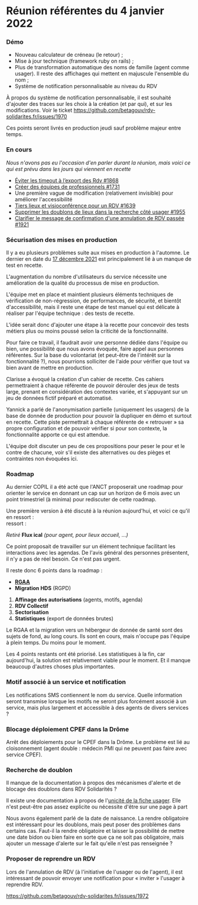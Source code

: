 # Réunion référentes du 4 janvier 2022

### Démo

* Nouveau calculateur de créneau (le retour) ;
* Mise à jour technique (framework ruby on rails) ;
* Plus de transformation automatique des noms de famille (agent comme usager). Il reste des affichages qui mettent en majuscule l'ensemble du nom ;
* Système de notification personnalisable au niveau du RDV

À propos du système de notification personnalisable, il est souhaité d'ajouter des traces sur les choix à la création (et par qui), et sur les modifications. Voir le ticket https://github.com/betagouv/rdv-solidarites.fr/issues/1970

Ces points seront livrés en production jeudi sauf problème majeur entre temps.

### En cours

_Nous n'avons pas eu l'occasion d'en parler durant la réunion, mais voici ce qui est prévu dans les jours qui viennent en recette_

* [Éviter les timeout à l’export des Rdv #1868](https://github.com/betagouv/rdv-solidarites.fr/issues/1868)
* [Créer des équipes de professionnels #1731](https://github.com/betagouv/rdv-solidarites.fr/issues/1731)
* Une première vague de modification (relativement invisible) pour améliorer l'accessibilité
* [Tiers lieux et visioconférence pour un RDV #1639](https://github.com/betagouv/rdv-solidarites.fr/issues/1639)
* [Supprimer les doublons de lieux dans la recherche côté usager #1955](https://github.com/betagouv/rdv-solidarites.fr/issues/1955)
* [Clarifier le message de confirmation d'une annulation de RDV passée #1921](https://github.com/betagouv/rdv-solidarites.fr/issues/1921)

### Sécurisation des mises en production

Il y a eu plusieurs problèmes suite aux mises en production à l'automne. Le dernier en date du [17 décembre 2021](../../informations-generales/informations-generales-et-legales-1/incidents/incident-du-17-decembre-2021.md) est principalement lié à un manque de test en recette.

L'augmentation du nombre d'utilisateurs du service nécessite une amélioration de la qualité du processus de mise en production.

L'équipe met en place et maintient plusieurs éléments techniques de vérification de non-régression, de performances, de sécurité, et bientôt d'accessibilité, mais il reste une étape de test manuel qui est délicate à réaliser par l'équipe technique : des tests de recette.

L'idée serait donc d'ajouter une étape à la recette pour concevoir des tests métiers plus ou moins poussé selon la criticité de la fonctionnalité.

Pour faire ce travail, il faudrait avoir une personne dédiée dans l'équipe ou bien, une possibilité que nous avons évoquée, faire appel aux personnes référentes. Sur la base du volontariat (et peut-être de l'intérêt sur la fonctionnalité ?), nous pourrions solliciter de l'aide pour vérifier que tout va bien avant de mettre en production.

Clarisse a évoqué la création d'un cahier de recette. Ces cahiers permettraient à chaque référente de pouvoir dérouler des jeux de tests large, prenant en considération des contextes variée, et s'appuyant sur un jeu de données fictif préparé et automatisé.

Yannick a parlé de l'anonymisation partielle (uniquement les usagers) de la base de donnée de production pour pouvoir la dupliquer en démo et surtout en recette. Cette piste permettrait à chaque référente de « retrouver » sa propre configuration et de pouvoir vérifier si pour son contexte, la fonctionnalité apporte ce qui est attendue.

L'équipe doit discuter un peu de ces propositions pour peser le pour et le contre de chacune, voir s'il existe des alternatives ou des pièges et contraintes non évoquées ici.

### Roadmap

Au dernier COPIL il a été acté que l'ANCT proposerait une roadmap pour orienter le service en donnant un cap sur un horizon de 6 mois avec un point trimestriel (à minima) pour rediscuter de cette roadmap.

Une première version à été discuté à la réunion aujourd'hui, et voici ce qu'il en ressort :\
ressort :

_Retiré_ **Flux ical** _(pour agent, pour lieux accueil, ...)_

Ce point proposait de travailler sur un élément technique facilitant les interactions avec les agendas. De l'avis général des personnes présentent, il n'y a pas de réel besoin. Ce n'est pas urgent.

Il reste donc 6 points dans la roadmap :

* [**RGAA**](https://www.numerique.gouv.fr/publications/rgaa-accessibilite/)
* **Migration HDS** (RGPD)

1. **Affinage des autorisations** (agents, motifs, agenda)
2. **RDV Collectif**
3. **Sectorisation**
4. **Statistiques** (export de données brutes)

Le RGAA et la migration vers un hébergeur de donnée de santé sont des sujets de fond, au long cours. Ils sont en cours, mais n'occupe pas l'équipe à plein temps. Du moins pour le moment.

Les 4 points restants ont été priorisé. Les statistiques à la fin, car aujourd'hui, la solution est relativement viable pour le moment. Et il manque beaucoup d'autres choses plus importantes.

### Motif associé à un service et notification

Les notifications SMS contiennent le nom du service. Quelle information seront transmise lorsque les motifs ne seront plus forcément associé à un service, mais plus largement et accessible à des agents de divers services ?

### Blocage déploiement CPEF dans la Drôme

Arrêt des déploiements pour le CPEF dans la Drôme. Le problème est lié au cloisonnement (agent double : médecin PMI qui ne peuvent pas faire avec service CPEF).

### Recherche de doublon

Il manque de la documentation à propos des mécanismes d'alerte et de blocage des doublons dans RDV Solidarités ?

Il existe une documentation à propos de l'[unicité de la fiche usager](https://doc.rdv-solidarites.fr/guide-utilisation/pour-les-agents/guide-dutilisation-pour-les-agents/bases-usagers#unicite-des-fiches-usagers). Elle n'est peut-être pas assez explicite ou nécessite d'être sur une page à part

Nous avons également parlé de la date de naissance. La rendre obligatoire est intéressant pour les doublons, mais peut poser des problèmes dans certains cas. Faut-il la rendre obligatoire et laisser la possibilité de mettre une date bidon ou bien faire en sorte que ça ne soit pas obligatoire, mais ajouter un message d'alerte sur le fait qu'elle n'est pas renseignée ?

### Proposer de reprendre un RDV

Lors de l'annulation de RDV (à l'initiative de l'usager ou de l'agent), il est intéressant de pouvoir envoyer une notification pour « inviter » l'usager à reprendre RDV.

https://github.com/betagouv/rdv-solidarites.fr/issues/1972
